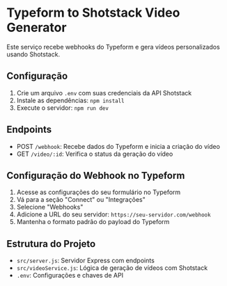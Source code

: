 # Typeform to Shotstack Video Generator

Este serviço recebe webhooks do Typeform e gera vídeos personalizados usando Shotstack.

## Configuração

1. Crie um arquivo `.env` com suas credenciais da API Shotstack
2. Instale as dependências: `npm install`
3. Execute o servidor: `npm run dev`

## Endpoints

- POST `/webhook`: Recebe dados do Typeform e inicia a criação do vídeo
- GET `/video/:id`: Verifica o status da geração do vídeo

## Configuração do Webhook no Typeform

1. Acesse as configurações do seu formulário no Typeform
2. Vá para a seção "Connect" ou "Integrações"
3. Selecione "Webhooks"
4. Adicione a URL do seu servidor: `https://seu-servidor.com/webhook`
5. Mantenha o formato padrão do payload do Typeform

## Estrutura do Projeto

- `src/server.js`: Servidor Express com endpoints
- `src/videoService.js`: Lógica de geração de vídeos com Shotstack
- `.env`: Configurações e chaves de API
